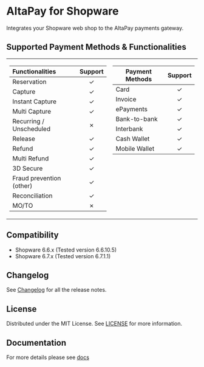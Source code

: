 # AltaPay for Shopware
Integrates your Shopware web shop to the AltaPay payments gateway.

## Supported Payment Methods & Functionalities
<table>
<tr><td>

| Functionalities	        | Support       |
| :------------------------ | :-----------: |
| Reservation               | &check;       |
| Capture                   | &check;       |
| Instant Capture           | &check;       |
| Multi Capture             | &check;       |
| Recurring / Unscheduled   | &cross;       |
| Release                   | &check;       |
| Refund                    | &check;       |
| Multi Refund              | &check;       |
| 3D Secure                 | &check;       |
| Fraud prevention (other)  | &check;       |
| Reconciliation            | &check;       |
| MO/TO                     | &cross;       |

</td><td valign="top">
 
| Payment Methods	  | Support       |
| ------------------- | :-----------: |
| Card                | &check;       |
| Invoice             | &check;       |
| ePayments           | &check;       |
| Bank-to-bank        | &check;       |
| Interbank           | &check;       |
| Cash Wallet         | &check;       |
| Mobile Wallet       | &check;       |

</td></tr> </table>

## Compatibility
- Shopware 6.6.x (Tested version 6.6.10.5)
- Shopware 6.7.x (Tested version 6.7.1.1)

## Changelog
See [Changelog](CHANGELOG.md) for all the release notes.

## License
Distributed under the MIT License. See [LICENSE](LICENSE) for more information.

## Documentation
For more details please see [docs](https://github.com/AltaPay/plugin-shopware/wiki)